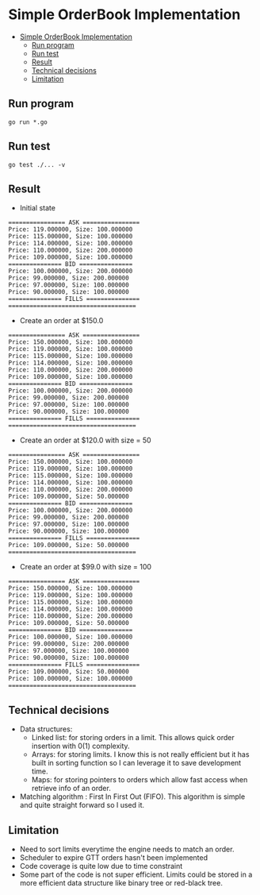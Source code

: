 # Simple OrderBook Implementation

- [Simple OrderBook Implementation](#simple-orderbook-implementation)
  - [Run program](#run-program)
  - [Run test](#run-test)
  - [Result](#result)
  - [Technical decisions](#technical-decisions)
  - [Limitation](#limitation)

## Run program

```
go run *.go
```

## Run test

```
go test ./... -v
```

## Result

- Initial state

```
================ ASK ================
Price: 119.000000, Size: 100.000000
Price: 115.000000, Size: 100.000000
Price: 114.000000, Size: 100.000000
Price: 110.000000, Size: 200.000000
Price: 109.000000, Size: 100.000000
=============== BID ===============
Price: 100.000000, Size: 200.000000
Price: 99.000000, Size: 200.000000
Price: 97.000000, Size: 100.000000
Price: 90.000000, Size: 100.000000
=============== FILLS ===============
====================================

```

- Create an order at $150.0

```
================ ASK ================
Price: 150.000000, Size: 100.000000
Price: 119.000000, Size: 100.000000
Price: 115.000000, Size: 100.000000
Price: 114.000000, Size: 100.000000
Price: 110.000000, Size: 200.000000
Price: 109.000000, Size: 100.000000
=============== BID ===============
Price: 100.000000, Size: 200.000000
Price: 99.000000, Size: 200.000000
Price: 97.000000, Size: 100.000000
Price: 90.000000, Size: 100.000000
=============== FILLS ===============
====================================
```

- Create an order at $120.0 with size = 50

```
================ ASK ================
Price: 150.000000, Size: 100.000000
Price: 119.000000, Size: 100.000000
Price: 115.000000, Size: 100.000000
Price: 114.000000, Size: 100.000000
Price: 110.000000, Size: 200.000000
Price: 109.000000, Size: 50.000000
=============== BID ===============
Price: 100.000000, Size: 200.000000
Price: 99.000000, Size: 200.000000
Price: 97.000000, Size: 100.000000
Price: 90.000000, Size: 100.000000
=============== FILLS ===============
Price: 109.000000, Size: 50.000000
====================================
```

- Create an order at $99.0 with size = 100

```
================ ASK ================
Price: 150.000000, Size: 100.000000
Price: 119.000000, Size: 100.000000
Price: 115.000000, Size: 100.000000
Price: 114.000000, Size: 100.000000
Price: 110.000000, Size: 200.000000
Price: 109.000000, Size: 50.000000
=============== BID ===============
Price: 100.000000, Size: 100.000000
Price: 99.000000, Size: 200.000000
Price: 97.000000, Size: 100.000000
Price: 90.000000, Size: 100.000000
=============== FILLS ===============
Price: 109.000000, Size: 50.000000
Price: 100.000000, Size: 100.000000
====================================
```

## Technical decisions

- Data structures:
  - Linked list: for storing orders in a limit. This allows quick order insertion with 0(1) complexity.
  - Arrays: for storing limits. I know this is not really efficient but it has built in sorting function so I can leverage it to save development time.
  - Maps: for storing pointers to orders which allow fast access when retrieve info of an order.
- Matching algorithm : First In First Out (FIFO). This algorithm is simple and quite straight forward so I used it.

## Limitation

- Need to sort limits everytime the engine needs to match an order.
- Scheduler to expire GTT orders hasn't been implemented
- Code coverage is quite low due to time constraint
- Some part of the code is not super efficient. Limits could be stored in a more efficient data structure like binary tree or red-black tree.
